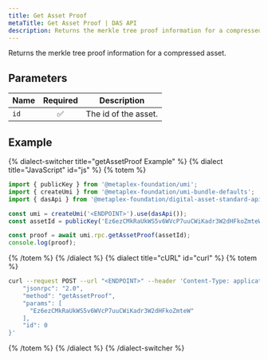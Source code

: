 ```yaml
---
title: Get Asset Proof
metaTitle: Get Asset Proof | DAS API
description: Returns the merkle tree proof information for a compressed asset
---
```


Returns the merkle tree proof information for a compressed asset.

## Parameters

| Name            | Required | Description                                |
| --------------- | :------: | ------------------------------------------ |
| `id`            |    ✅    | The id of the asset.                       |

## Example

{% dialect-switcher title="getAssetProof Example" %}
{% dialect title="JavaScript" id="js" %}
{% totem %}

```js
import { publicKey } from '@metaplex-foundation/umi';
import { createUmi } from '@metaplex-foundation/umi-bundle-defaults';
import { dasApi } from '@metaplex-foundation/digital-asset-standard-api';

const umi = createUmi('<ENDPOINT>').use(dasApi());
const assetId = publicKey('Ez6ezCMkRaUkWS5v6WVcP7uuCWiKadr3W2dHFkoZmteW');

const proof = await umi.rpc.getAssetProof(assetId);
console.log(proof);
```

{% /totem %}
{% /dialect %}
{% dialect title="cURL" id="curl" %}
{% totem %}

```sh
curl --request POST --url "<ENDPOINT>" --header 'Content-Type: application/json' --data '{
    "jsonrpc": "2.0",
    "method": "getAssetProof",
    "params": [
      "Ez6ezCMkRaUkWS5v6WVcP7uuCWiKadr3W2dHFkoZmteW"
    ],
    "id": 0
}'
```

{% /totem %}
{% /dialect %}
{% /dialect-switcher %}